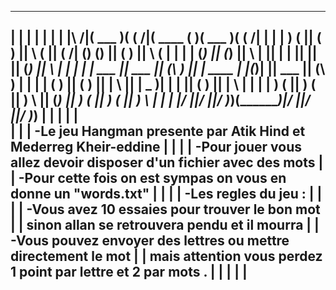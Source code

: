 -------------------------------------------------------------------------
|                                                                       |
|                                                                       |
|                                                                       |
|   |\     /|(  ___  )( (    /|(  ____ \(       )(  ___  )( (    /|     |
|   | )   ( || (   ) ||  \  ( || (    \/| () () || (   ) ||  \  ( |     |
|   | (___) || (___) ||   \ | || |      | || || || (___) ||   \ | |     |
|   |  ___  ||  ___  || (\ \) || | ____ | |(_)| ||  ___  || (\ \) |     |
|   | (   ) || (   ) || | \   || | \_  )| |   | || (   ) || | \   |     |
|   | )   ( || )   ( || )  \  || (___) || )   ( || )   ( || )  \  |     |
|   |/     \||/     \||/    )_)(_______)|/     \||/     \||/    )_)     |
|                                                                       |
|                                                                       |   
|                                                                       |
|   -Le jeu Hangman presente par Atik Hind et Mederreg Kheir-eddine     |
|                                                                       |
|   -Pour jouer vous allez devoir disposer d'un fichier avec des mots   |
|   -Pour cette fois on est sympas on vous en donne un "words.txt"      |
|                                                                       |
|   -Les regles du jeu :                                                |
|                                                                       |
|   -Vous avez 10 essaies pour trouver le bon mot                       |
|   sinon allan se retrouvera pendu et il mourra                        |
|   -Vous pouvez envoyer des lettres ou mettre directement le mot       |
|   mais attention vous perdez 1 point par lettre et 2 par mots .       |
|                                                                       |
|                                                                       | 
-------------------------------------------------------------------------